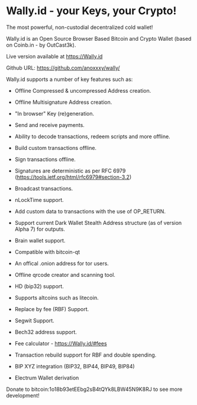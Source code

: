 Wally.id -  your Keys, your Crypto! 
=======
The most powerful, non-custodial decentralized cold wallet! 


Wally.id is an Open Source Browser Based Bitcoin and Crypto Wallet (based on Coinb.in - by OutCast3k).

Live version available at https://Wally.id

Github URL: https://github.com/anoxxxy/wally/

Wally.id supports a number of key features such as: 

- Offline Compressed & uncompressed Address creation.
- Offline Multisignature Address creation.
- "In browser" Key (re)generation. 
- Send and receive payments.
- Ability to decode transactions, redeem scripts and more offline.
- Build custom transactions offline.
- Sign transactions offline.
- Signatures are deterministic as per RFC 6979 (https://tools.ietf.org/html/rfc6979#section-3.2)
- Broadcast transactions.
- nLockTime support.
- Add custom data to transactions with the use of OP_RETURN.
- Support current Dark Wallet Stealth Address structure (as of version Alpha 7) for outputs.
- Brain wallet support.
- Compatible with bitcoin-qt
- An offical .onion address for tor users.
- Offline qrcode creator and scanning tool.
- HD (bip32) support.
- Supports altcoins such as litecoin.
- Replace by fee (RBF) Support.
- Segwit Support.
- Bech32 address support.
- Fee calculator - https://Wally.id/#fees
- Transaction rebuild support for RBF and double spending.

- BIP XYZ integration (BIP32, BIP44, BIP49, BIP84)
- Electrum Wallet derivation

Donate to bitcoin:1o18b93etEEbg2sB4tQYk8LBW45N9K8RJ to see more development!
